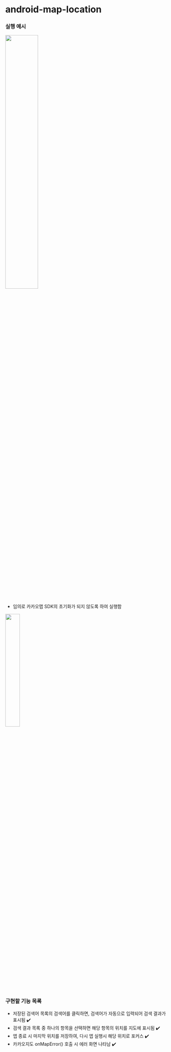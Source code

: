 # android-map-location

### 실행 예시

<img src="https://github.com/user-attachments/assets/d1ff9c0a-8aa1-482e-becb-3d8b6e6fbf37" style="width:45%;">


- 임의로 카카오맵 SDK의 초기화가 되지 않도록 하여 실행함
<img src="https://github.com/user-attachments/assets/2b36fd13-6aa6-4b17-b6fe-5cff04bae1c5" style="width:30%;">


### 구현할 기능 목록
- 저장된 검색어 목록의 검색어를 클릭하면, 검색어가 자동으로 입력되어 검색 결과가 표시됨 ✔️
- 검색 결과 목록 중 하나의 항목을 선택하면 해당 항목의 위치를 지도에 표시됨 ✔️
- 앱 종료 시 마지막 위치를 저장하여, 다시 앱 실행시 해당 위치로 포커스 ✔️
- 카카오지도 onMapError() 호출 시 에러 화면 나타남 ✔️
